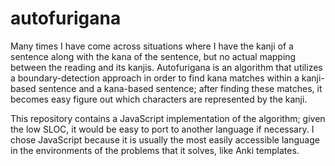 # autofurigana

Many times I have come across situations where I have the kanji of a sentence
along with the kana of the sentence, but no actual mapping between the reading
and its kanjis. Autofurigana is an algorithm that utilizes a boundary-detection
approach in order to find kana matches within a kanji-based sentence and
a kana-based sentence; after finding these matches, it becomes easy figure out
which characters are represented by the kanji.

This repository contains a JavaScript implementation of the algorithm; given
the low SLOC, it would be easy to port to another language if necessary.
I chose JavaScript because it is usually the most easily accessible language in
the environments of the problems that it solves, like Anki templates.
